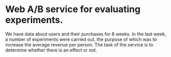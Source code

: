 # Web A/B service for evaluating experiments.

We have data about users and their purchases for 8 weeks.
In the last week, a number of experiments were carried out, the purpose of which was to increase the average revenue per person.
The task of the service is to determine whether there is an effect or not.
